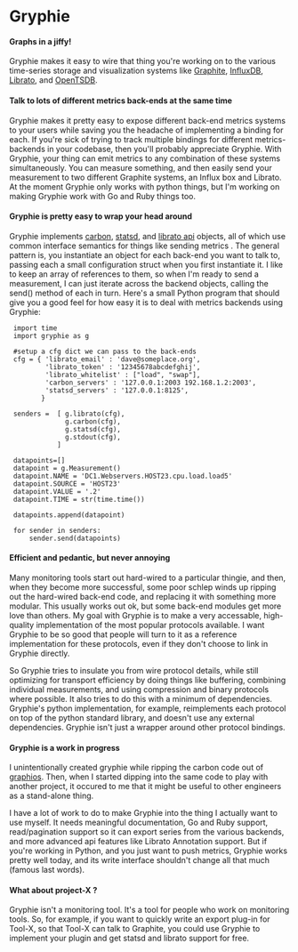 Gryphie
=======

#### Graphs in a jiffy!
Gryphie makes it easy to wire that thing you're working on to the various
time-series storage and visualization systems like
[Graphite](http://graphite.readthedocs.org/en/latest/overview.html),
[InfluxDB](http://influxdb.com/), [Librato](http://metrics.librato.com), and
[OpenTSDB](http://opentsdb.org). 

#### Talk to lots of different metrics back-ends at the same time
Gryphie makes it pretty easy to expose different back-end metrics systems to
your users while saving you the headache of implementing a binding for each.
If you're sick of trying to track multiple bindings for different
metrics-backends in your codebase, then you'll probably appreciate Gryphie.
With Gryphie, your thing can emit metrics to any combination of these systems
simultaneously. You can measure something, and then easily send your
measurement to two different Graphite systems, an Influx box and Librato.  At
the moment Gryphie only works with python things, but I'm working on making
Gryphie work with Go and Ruby things too. 


#### Gryphie is pretty easy to wrap your head around
Gryphie implements
[carbon](http://graphite.readthedocs.org/en/latest/feeding-carbon.html),
[statsd](https://github.com/b/statsd_spec), and [librato
api](http://metrics.librato.com) objects, all of which use common interface
semantics for things like sending metrics .  The general pattern is, you
instantiate an object for each back-end you want to talk to, passing each a
small configuration struct when you first instantiate it. I like to keep an
array of references to them, so when I'm ready to send a measurement, I can
just iterate across the backend objects, calling the send() method of each in
turn. Here's a small Python program that should give you a good feel for how
easy it is to deal with metrics backends using Gryphie: 

     import time
     import gryphie as g
     
     #setup a cfg dict we can pass to the back-ends
     cfg = { 'librato_email' : 'dave@someplace.org',
             'librato_token' : '12345678abcdefghij',
             'librato_whitelist' : ["load", "swap"],
             'carbon_servers' : '127.0.0.1:2003 192.168.1.2:2003',
             'statsd_servers' : '127.0.0.1:8125',
            }
     
     senders =  [ g.librato(cfg),
                  g.carbon(cfg),
                  g.statsd(cfg),
                  g.stdout(cfg),
                ]
     
     datapoints=[]
     datapoint = g.Measurement()
     datapoint.NAME = 'DC1.Webservers.HOST23.cpu.load.load5'
     datapoint.SOURCE = 'HOST23'
     datapoint.VALUE = '.2'
     datapoint.TIME = str(time.time())
     
     datapoints.append(datapoint)
     
     for sender in senders:
         sender.send(datapoints)

#### Efficient and pedantic, but never annoying
Many monitoring tools start out hard-wired to a particular thingie, and then,
when they become more successful, some poor schlep winds up ripping out the
hard-wired back-end code, and replacing it with something more modular. This
usually works out ok, but some back-end modules get more love than others.  My
goal with Gryphie is to make a very accessable, high-quality implementation of
the most popular protocols available. I want Gryphie to be so good that people
will turn to it as a reference implementation for these protocols, even if they
don't choose to link in Gryphie directly. 

So Gryphie tries to insulate you from wire protocol details, while still
optimizing for transport efficiency by doing things like buffering, combining
individual measurements, and using compression and binary protocols where
possible.  It also tries to do this with a minimum of dependencies.  Gryphie's
python implementation, for example, reimplements each protocol on top of the
python standard library, and doesn't use any external dependencies.  Gryphie
isn't just a wrapper around other protocol bindings.

#### Gryphie is a work in progress
I unintentionally created gryphie while ripping the carbon code out of
[graphios](). Then, when I started dipping into the same code to play with
another project, it occured to me that it might be useful to other engineers as
a stand-alone thing. 

I have a lot of work to do to make Gryphie into the thing I actually want to
use myself. It needs meaningful documentation, Go and Ruby support,
read/pagination support so it can export series from the various backends, and
more advanced api features like Librato Annotation support.  But if you're
working in Python, and you just want to push metrics, Gryphie works pretty well
today, and its write interface shouldn't change all that much (famous last
words).

#### What about project-X ?
Gryphie isn't a monitoring tool. It's a tool for people who work on monitoring
tools. So, for example, if you want to quickly write an export plug-in for
Tool-X, so that Tool-X can talk to Graphite, you could use Gryphie to implement
your plugin and get statsd and librato support for free.
